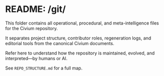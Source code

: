 # README: /git/

This folder contains all operational, procedural, and meta-intelligence files for the Civium repository.

It separates project structure, contributor roles, regeneration logs, and editorial tools from the canonical Civium documents.

Refer here to understand how the repository is maintained, evolved, and interpreted—by humans or AI.

See `REPO_STRUCTURE.md` for a full map.

